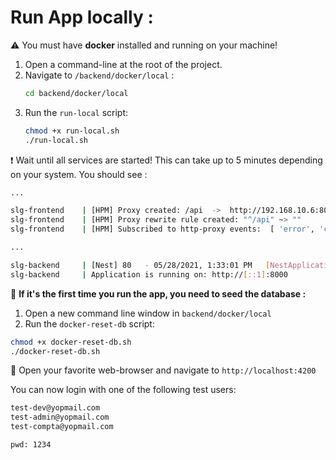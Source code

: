 # Run App locally :
:warning: You must have **docker** installed and running on your machine!

1. Open a command-line at the root of the project.
2. Navigate to `/backend/docker/local` :
   ```sh
   cd backend/docker/local
   ```
3. Run the `run-local` script:
   ```sh
   chmod +x run-local.sh
   ./run-local.sh
   ```
   
❗️ Wait until all services are started! This can take up to 5 minutes depending on your system. You should see : 
```sh
...

slg-frontend    | [HPM] Proxy created: /api  ->  http://192.168.10.6:8000/api
slg-frontend    | [HPM] Proxy rewrite rule created: "^/api" ~> ""
slg-frontend    | [HPM] Subscribed to http-proxy events:  [ 'error', 'close' ]

...

slg-backend     | [Nest] 80   - 05/28/2021, 1:33:01 PM   [NestApplication] Nest application successfully started +14ms
slg-backend     | Application is running on: http://[::1]:8000
```

:pushpin:  **If it's the first time you run the app, you need to seed the database :**
  1. Open a new command line window in `backend/docker/local`
  2. Run the `docker-reset-db` script:
  ```sh
  chmod +x docker-reset-db.sh
  ./docker-reset-db.sh
  ```
  
:rocket: Open your favorite web-browser and navigate to `http://localhost:4200`

You can now login with one of the following test users: 

```sh
test-dev@yopmail.com
test-admin@yopmail.com
test-compta@yopmail.com

pwd: 1234
```
